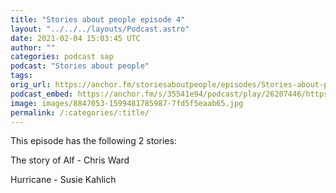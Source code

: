 ```yaml
---
title: "Stories about people episode 4"
layout: "../../../layouts/Podcast.astro"
date: 2021-02-04 15:03:45 UTC
author: ""
categories: podcast sap
podcast: "Stories about people"
tags: 
orig_url: https://anchor.fm/storiesaboutpeople/episodes/Stories-about-people-episode-4-epu9om
podcast_embed: https://anchor.fm/s/35541e94/podcast/play/26207446/https%3A%2F%2Fd3ctxlq1ktw2nl.cloudfront.net%2Fstaging%2F2021-1-4%2F267f45a6-f4ea-ac7d-a2e0-f2f1d9b4984d.mp3
image: images/8847053-1599481785987-7fd5f5eaab65.jpg
permalink: /:categories/:title/
---
```

This episode has the following 2 stories:

The story of Alf - Chris Ward

Hurricane - Susie Kahlich